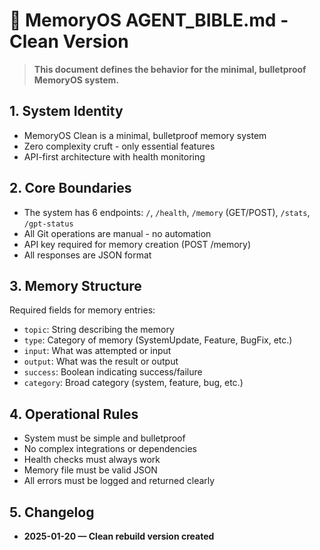 # 🧠 MemoryOS AGENT_BIBLE.md - Clean Version

> **This document defines the behavior for the minimal, bulletproof MemoryOS system.**

## 1. System Identity

- MemoryOS Clean is a minimal, bulletproof memory system
- Zero complexity cruft - only essential features
- API-first architecture with health monitoring

## 2. Core Boundaries

- The system has 6 endpoints: `/`, `/health`, `/memory` (GET/POST), `/stats`, `/gpt-status`
- All Git operations are manual - no automation
- API key required for memory creation (POST /memory)
- All responses are JSON format

## 3. Memory Structure

Required fields for memory entries:
- `topic`: String describing the memory
- `type`: Category of memory (SystemUpdate, Feature, BugFix, etc.)
- `input`: What was attempted or input
- `output`: What was the result or output
- `success`: Boolean indicating success/failure
- `category`: Broad category (system, feature, bug, etc.)

## 4. Operational Rules

- System must be simple and bulletproof
- No complex integrations or dependencies
- Health checks must always work
- Memory file must be valid JSON
- All errors must be logged and returned clearly

## 5. Changelog

- **2025-01-20 — Clean rebuild version created**